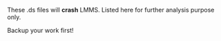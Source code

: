 These .ds files will **crash** LMMS.
Listed here for further analysis purpose only.

Backup your work first!